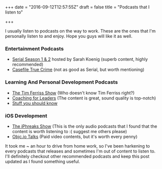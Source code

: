 +++
date = "2016-09-12T12:57:55Z"
draft = false
title = "Podcasts that I listen to"

+++

I usually listen to podcasts on the way to work. These are the ones that I'm personally listen to and enjoy. Hope you guys will like it as well.

### Entertainment Podcasts

* [Serial Season 1 & 2](https://serialpodcast.org/) hosted by Sarah Koenig (superb content, highly recommended)
* [Casefile True Crime](http://casefilepodcast.com/) (not as good as Serial, but worth mentioning)

### Learning And Personal Development Podcasts

* [The Tim Ferriss Show](http://fourhourworkweek.com/podcast/) (Who doesn't know Tim Ferriss right?)
* [Coaching for Leaders](http://coachingforleaders.com/) (The content is great, sound quality is top-notch)
* [Stuff you should know](http://www.stuffyoushouldknow.com/podcasts)

### iOS Development

* [The iPhreaks Show](https://devchat.tv/iphreaks) (This is the only audio podcasts that I found that the content is worth listening to :( suggest me others please)
* [Objc.io Talks](https://talk.objc.io/) (Paid video contents, but it's worth every penny)

It took me ~ an hour to drive from home work, so I've been harkening to every podcasts that releases and sometimes I'm out of content to listen to. I'll definitely checkout other recommended podcasts and keep this post updated as I found something useful.